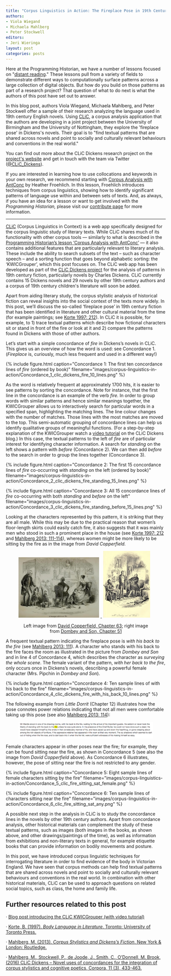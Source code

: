 ```yaml
---
title: "Corpus Linguistics in Action: The Fireplace Pose in 19th Century Fiction"
authors:
- Viola Wiegand
- Michaela Mahlberg
- Peter Stockwell
editors:
- Jeri Wieringa
layout: post
categories: posts
---
```


Here at the Programming Historian, we have a number of lessons focused on "[distant reading](/lessons/?topic=distant-reading)." These lessons pull from a variety of fields to demonstrate different ways to computationally surface patterns across a large collection of digital objects. But how do you build on those patterns as part of a research project? That question of what to do next is what the authors of this post have set out to answer. 

In this blog post, authors Viola Wiegand, Michaela Mahlberg, and Peter Stockwell offer a sample of their research analyzing the language used in 19th century English novels. Using [CLiC](http://clic.bham.ac.uk/), a corpus analysis application that the authors are developing in a joint project between the University of Birmingham and the University of Nottingham, they explore the 'fireplace pose' in Dickens's novels. Their goal is to "find textual patterns that are shared across novels and point to socially and culturally relevant behaviours and conventions in the real world." 

You can find out more about the CLiC Dickens research project on the [project's website](http://www.birmingham.ac.uk/schools/edacs/departments/englishlanguage/research/projects/clic/index.aspx) and get in touch with the team via Twitter ([@CLiC_Dickens](https://twitter.com/CLiC_Dickens/)). 

If you are interested in learning how to use collocations and keywords in your own research, we recommend starting with [Corpus Analysis with AntConc](/lessons/corpus-analysis-with-antconc) by Heather Froehlich. In this lesson, Froehlich introduces techniques from corpus linguistics, showing how to identify significant patterns of language use within and between sets of texts. And, as always, if you have an idea for a lesson or want to get involved with the *Programming Historian,* please visit our [contribute page](https://programminghistorian.org/contribute) for more information.

---

[CLiC](http://clic.bham.ac.uk) (Corpus Linguistics in Context) is a web app specifically designed for the corpus linguistic study of literary texts. While CLiC shares much of its functionality with other corpus tools — similarly to what is described in the [Programming Historian’s lesson ‘Corpus Analysis with AntConc’](/lessons/corpus-analysis-with-antconc) — it also contains additional features that are particularly relevant to literary analysis. These include the ability to search subsets of the text – such as character speech – and a sorting function that goes beyond alphabetic sorting: the ‘KWICGrouper’, which this post focuses on. The CLiC web app has been developed as part of the [CLiC Dickens project](http://www.birmingham.ac.uk/schools/edacs/departments/englishlanguage/research/projects/clic/index.aspx) for the analysis of patterns in 19th century fiction, particularly novels by Charles Dickens. CLiC currently contains 15 Dickens novels and 29 novels by other 19th century authors and a corpus of 19th century children's literature will soon be added.

Apart from aiding literary study, the corpus stylistic analysis of historical fiction can reveal insights into the social context of the texts more widely. In this post, we’ll discuss the so-called ‘fireplace pose’ in 19th century fiction that has been identified in literature and other cultural material from the time (for example paintings; see [Korte 1997: 212](https://books.google.co.uk/books?id=o9o4gLzrRPEC&lpg=PP1&pg=PA212#v=onepage&q&f=false)). In CLiC it is possible, for example, to 1) trace textual patterns which describe how fictional characters sit or stand in front of the fire or look at it and 2) compare the patterns found in Dickens with those of other authors.

Let’s start with a simple concordance of *fire* in Dickens’s novels in CLiC. This gives us an overview of how the word is used: see Concordance 1\. (*Fireplace* is, curiously, much less frequent and used in a different way!)

{% include figure.html caption="Concordance 1: The first ten concordance lines of <em>fire</em> (ordered by book)" filename="images/corpus-linguistics-in-action/Concordance_1_clic_dickens_fire_10_lines.png" %}

As the word is relatively frequent at approximately 1700 hits, it is easier to see patterns by sorting the concordance. Note for instance, that the first line in the concordance is an example of the verb *fire.* In order to group words with similar patterns and hence similar meanings together, the KWICGrouper allows us to interactively search for particular words in a specified span, highlighting the matching lines. The line colour changes with the number of matches. Those lines with the most matches are moved to the top. This semi-automatic grouping of concordance lines can help us identify qualitative groups of meaningful functions. (For a step-by-step explanation of the KWICGrouper watch a [video tutorial](https://blog.bham.ac.uk/clic-dickens/2017/06/22/video-introducing-the-clic-kwicgrouper-function-to-group-concordance-lines/) on the CLiC Dickens blog.) In this case, the textual patterns to the left of *fire* are of particular interest for identifying character information. A search for *standing* on the left shows a pattern with *before* (Concordance 2). We can then add *before* to the search in order to group the lines together (Concordance 3).

{% include figure.html caption="Concordance 2: The first 15 concordance lines of <em>fire</em> co-occurring with <em>standing</em> on the left (ordered by book)" filename="images/corpus-linguistics-in-action/Concordance_2_clic_dickens_fire_standing_15_lines.png" %}

{% include figure.html caption="Concordance 3: All 15 concordance lines of <em>fire</em> co-occurring with both <em>standing</em> and <em>before</em> on the left" filename="images/corpus-linguistics-in-action/Concordance_3_clic_dickens_fire_standing_before_15_lines.png" %}

Looking at the characters represented by this pattern, it is striking that they are all male. While this may be due to the practical reason that women’s floor-length skirts could easily catch fire, it also suggests that it was mainly men who stood in such a prominent place in the house (see [Korte 1997: 212](https://books.google.co.uk/books?id=o9o4gLzrRPEC&lpg=PP1&pg=PA212#v=onepage&q&f=false) and [Mahlberg 2013: 111-114](https://books.google.co.uk/books?id=v98rcxoYUbYC&lpg=PP1&dq=mahlberg%20corpus%20stylistics&pg=PA111#v=onepage&q&f=false)), whereas women might be more likely to be sitting by the fire as in the image from *David Copperfield.*

<figure>
    <a href="/images/corpus-linguistics-in-action/Image_2_David_Copperfield_fireplace.jpg">
        <img src="/images/corpus-linguistics-in-action/Image_2_David_Copperfield_fireplace.jpg" style="margin-right:1%; max-width:60%;" />
    </a>
    <a href="/images/corpus-linguistics-in-action/Image_1_mr_dombey_and_the_world.jpg">
        <img src="/images/corpus-linguistics-in-action/Image_1_mr_dombey_and_the_world.jpg"  style="margin-left:1%; max-height:360px; max-width:35%;"/>
    </a>

<figcaption style="text-align:center">
<p>Left image from <a href="http://www.gutenberg.org/ebooks/766">David Copperfield, Chapter 63</a>; right image from <a href="http://www.gutenberg.org/ebooks/821">Dombey and Son, Chapter 51</a></p>
</figcaption>
</figure>

A frequent textual pattern indicating the fireplace pose is *with his back to the fire* (see [Mahlberg 2013: 111](https://books.google.co.uk/books?id=v98rcxoYUbYC&lpg=PP1&dq=mahlberg%20corpus%20stylistics&pg=PA111#v=onepage&q&f=false)). A character who stands with his back to the fire faces the room as illustrated in the picture from *Dombey and Son* and in line 4 of Concordance 4, which describes the character as *surveying the whole scene*. The female variant of the pattern, *with her back to the fire*, only occurs once in Dickens’s novels, describing a powerful female character (Mrs. Pipchin in *Dombey and Son*).

{% include figure.html caption="Concordance 4: Ten sample lines of with his back to the fire" filename="images/corpus-linguistics-in-action/Concordance_4_clic_dickens_fire_with_his_back_10_lines.png" %}

The following example from *Little Dorrit* (Chapter 12) illustrates how the pose connotes power relations indicating that not all men were comfortable taking up this pose (see also [Mahlberg 2013: 114](https://books.google.co.uk/books?id=v98rcxoYUbYC&lpg=PP1&dq=mahlberg%20corpus%20stylistics&pg=PA114#v=onepage&q&f=false)):

<figure>
    <a href="/images/corpus-linguistics-in-action/quotation.png">
        <img src="/images/corpus-linguistics-in-action/quotation.png" 
        alt="Mr Merdie stood in one of his drawing-rooms, with his back to the fire, waiting for the arrival of his important guests. He seldom or never took the liberty of standing with his back to the fire unless he was quite alone. In the presence of the Chief Butler, he could not have done such a deed. He would have clasped himself by the wrists in that constabulary manner of his, and have paced up and down the hearthrug, or gone creeping about among the rich objects of furniture, if his oppressive retainer had appeared in the room at that very moment. The sly shadows which seemed to dart out of hiding when the fire rose, and to dart back into it when the fire fell, were sufficient witness of his making himself so easy."/>
    </a>
</figure>

Female characters appear in other poses near the fire; for example, they can be found sitting near the fire, as shown in Concordance 5 (see also the image from *David Copperfield* above). As Concordance 6 illustrates, however, the pose of sitting near the fire is not restricted to any gender.

{% include figure.html caption="Concordance 5: Eight sample lines of female characters sitting by the fire" filename="images/corpus-linguistics-in-action/Concordance_5_clic_fire_sitting_sat_female.png" %}

{% include figure.html caption="Concordance 6: Ten sample lines of characters sitting near the fire" filename="images/corpus-linguistics-in-action/Concordance_6_clic_fire_sitting_sat_any.png" %}

A possible next step in the analysis in CLiC is to study the concordance lines in the novels by other 19th century authors. Apart from concordance analysis, other historical materials can complement the study of these textual patterns, such as images (both images in the books, as shown above, and other drawings/paintings of the time), as well as information from exhibitions and non-literary texts in general, for example etiquette books that can provide information on bodily movements and posture.

In this post, we have introduced corpus linguistic techniques for interrogating literature in order to find evidence of the body in Victorian England. We have seen that corpus methods can help find textual patterns that are shared across novels and point to socially and culturally relevant behaviours and conventions in the real world. In combination with other historical materials, CLiC can be used to approach questions on related social topics, such as class, the home and family life.


## Further resources related to this post

· [Blog post introducing the CLiC KWICGrouper (with video tutorial)](https://blog.bham.ac.uk/clic-dickens/2017/06/22/video-introducing-the-clic-kwicgrouper-function-to-group-concordance-lines/)

· [Korte, B. (1997). *Body Language in Literature*. Toronto: University of Toronto Press.](https://books.google.co.uk/books?id=o9o4gLzrRPEC&lpg=PP1&pg=PP1#v=onepage&q&f=false)

· [Mahlberg, M. (2013). *Corpus Stylistics and Dickens’s Fiction*. New York & London: Routledge.](https://books.google.co.uk/books?id=v98rcxoYUbYC&lpg=PP1&pg=PP1#v=onepage&q&f=false)

· [Mahlberg, M., Stockwell, P., de Joode, J., Smith, C., O’Donnell, M. Brook, (2016) CLiC Dickens – Novel uses of concordances for the integration of corpus stylistics and cognitive poetics, Corpora, 11 (3), 433-463.](http://www.euppublishing.com/doi/full/10.3366/cor.2016.0102)